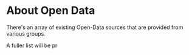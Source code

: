 # About Open Data

There's an array of existing Open-Data sources that are provided from various groups. 


A fuller list will be pr